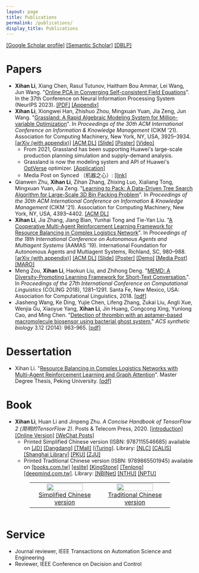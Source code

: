 ```yaml
---
layout: page
title: Publications
permalink: /publications/
display_title: Publications
---
```


<script type='text/javascript' src='https://d1bxh8uas1mnw7.cloudfront.net/assets/embed.js'></script>

[[Google Scholar profile]](https://scholar.google.com/citations?user=2Y-QNGEAAAAJ) [[Semantic Scholar]](https://www.semanticscholar.org/author/Xihan-Li/2108414275) [[DBLP]](https://dblp.org/pid/81/4133-1.html)

# Papers

- **Xihan Li**, Xiang Chen, Rasul Tutunov, Haitham Bou Ammar, Lei Wang, Jun Wang. "[Online PCA in Converging Self-consistent Field Equations](/assets/publications/Online_PCA_in_Converging_Self_consistent_Field_Equations.pdf)". In the 37th Conference on Neural Information Processing System (NeurIPS 2023). [[PDF]](/assets/publications/Online_PCA_in_Converging_Self_consistent_Field_Equations.pdf) [[Appendix]](/assets/publications/Online_PCA_in_Converging_Self_consistent_Field_Equations_supp.pdf)
- **Xihan Li**, Xiongwei Han, Zhishuo Zhou, Mingxuan Yuan, Jia Zeng, Jun Wang. "[Grassland: A Rapid Algebraic Modeling System for Million-variable Optimization](https://arxiv.org/abs/2108.04586)". In *Proceedings of the 30th ACM International Conference on Information & Knowledge Management* (CIKM '21). Association for Computing Machinery, New York, NY, USA, 3925–3934. [[arXiv (with appendix)]](https://arxiv.org/abs/2108.04586) [[ACM DL]](https://dl.acm.org/doi/10.1145/3459637.3481925) [[Slide]]({{site.url}}/assets/grassland/grassland_slide.pdf) [[Poster]]({{site.url}}/assets/grassland/grassland_poster.pdf) [[Video]](https://app6ca5octe2206.pc.xiaoe-tech.com/detail/v_617b6fe4e4b0fa7d55ffa2ef/3)
  - From 2021, Grassland has been supporting Huawei's large-scale production planning simulation and supply-demand analysis.
  - Grassland is now the modeling system and API of Huawei's [OptVerse](https://www.huaweicloud.com/product/modelarts/optverse.html) optimizer. [[Application]](https://aclanthology.org/2023.acl-demo.45.pdf)
  - Media Post on Synced （机器之心）: [[link]](https://mp.weixin.qq.com/s/cs_iYxV_jhDoMnM4cITR0g)
- Qianwen Zhu, **Xihan Li**, Zihan Zhang, Zhixing Luo, Xialiang Tong, Mingxuan Yuan, Jia Zeng. "[Learning to Pack: A Data-Driven Tree Search Algorithm for Large-Scale 3D Bin Packing Problem](https://dl.acm.org/doi/10.1145/3459637.3481933)". In *Proceedings of the 30th ACM International Conference on Information & Knowledge Management* (CIKM '21). Association for Computing Machinery, New York, NY, USA, 4393–4402. [[ACM DL]](https://dl.acm.org/doi/10.1145/3459637.3481933)
- **Xihan Li**, Jia Zhang, Jiang Bian, Yunhai Tong and Tie-Yan Liu. "[A Cooperative Multi-Agent Reinforcement Learning Framework for Resource Balancing in Complex Logistics Network](http://www.ifaamas.org/Proceedings/aamas2019/forms/contents.htm#4A)". In *Proceedings of the 18th International Conference on Autonomous Agents and Multiagent Systems* (AAMAS '19). International Foundation for Autonomous Agents and Multiagent Systems, Richland, SC, 980–988. [[arXiv (with appendix)]](https://arxiv.org/abs/1903.00714) [[ACM DL]](https://dl.acm.org/doi/abs/10.5555/3306127.3331794) [[Slide]](https://drive.google.com/file/d/1D0ePPiuKKPD2klIu4lbTAJFHJ__vZXiS/view?usp=sharing) [[Poster]](https://drive.google.com/file/d/1tuJiH75KeLG9pA-7UsYq5Xe6-7ScyRKH/view?usp=sharing) [[Demo]](https://youtu.be/3lh6pFT349E) [[Media Post]](https://news.microsoft.com/apac/features/ai-and-cargo-shipping-full-speed-ahead-for-global-maritime-trade/) [[MARO]](https://github.com/microsoft/maro)
- Meng Zou, **Xihan Li**, Haokun Liu, and Zhihong Deng. "[MEMD: A Diversity-Promoting Learning Framework for Short-Text Conversation.](http://www.aclweb.org/anthology/C18-1109)". In *Proceedings of the 27th International Conference on Computational Linguistics* (COLING 2018), 1281–1291. Santa Fe, New Mexico, USA: Association for Computational Linguistics, 2018. [[pdf]](http://www.aclweb.org/anthology/C18-1109)
- Jiasheng Wang, Ke Ding, Yujie Chen, Lifeng Zhang, Zukai Liu, Angli Xue, Wenjia Gu, Xiaoyue Yang, **Xihan Li**, Jin Huang, Congcong Xing, Yunlong Cao, and Ming Chen. "[Detection of thrombin with an aptamer-based macromolecule biosensor using bacterial ghost system.](http://pubs.acs.org/doi/abs/10.1021/sb500018f)" *ACS synthetic biology* 3.12 (2014): 963-965. [[pdf]]({{site.url}}/assets/publications/Detection_of_Thrombin_with_an_Aptamer-Ba.pdf)

<!-- (https://underline.io/lecture/36231-grassland-a-rapid-algebraic-modeling-system-for-million-variable-optimization) -->

<!-- *: Equal contribution -->

# Dessertation

- Xihan Li. "[Resource Balancing in Complex Logistics Networks with Multi-Agent Reinforcement Learning and Graph Attention](https://thesis.lib.pku.edu.cn/docinfo.action?id1=2af54d60979bfe1690800f0090ec79f3&id2=b6IKQrUK%252F4c%253D)". Master Degree Thesis, Peking University. [[pdf]]({{site.url}}/assets/publications/Master_Degree_Thesis.pdf)

# Book

- **Xihan Li**, Huan Li and Jinpeng Zhu. *A Concise Handbook of TensorFlow 2 (简明的TensorFlow 2)*. Posts & Telecom Press, 2020. [[introduction]]({{site.url}}/tensorflow/2018/08/29/a-concise-handbook-of-tensorflow.html) [[Online Version]](https://tf.wiki) [[WeChat Posts]](https://mp.weixin.qq.com/mp/appmsgalbum?action=getalbum&__biz=MzU1OTMyNDcxMQ==&scene=23&album_id=1338132220393111552#wechat_redirect) 
  - Printed Simplified Chinese version (ISBN: 9787115546685) available on [[JD]](https://item.jd.com/12980534.html) [[Dangdang]](http://product.dangdang.com/29132630.html) [[TMall]](https://detail.tmall.com/item.htm?id=628240887768) [[iTuring]](https://www.ituring.com.cn/book/2705). Library: [[NLC]](http://opac.nlc.cn/F?func=item-global&doc_library=NLC01&doc_number=010962023) [[CALIS]](http://opac.calis.edu.cn/showHolding.do?subact=enterpage&fromType4Holding=fromSimpleList&oid4Holding=7c9c8a2acc95ff8deaae1f95708f4b0d&langBase4Holding=1) [[Shanghai Library]](https://vufind.library.sh.cn/Record/55271fb2-0b87-4769-aaba-630507ee8762) [[PKU]](https://pku.summon.serialssolutions.com/search?s.q=%E7%AE%80%E6%98%8E%E7%9A%84%20TensorFlow%202#!/search?ho=t&l=zh-CN&q=%E7%AE%80%E6%98%8E%E7%9A%84%20TensorFlow%202) [[ZJU]](http://opac.zju.edu.cn/F/5PC6PRFMMSX6AGSMY7EG943J43PQS9KKYKQHTPHPC3MK18UI3R-01935?func=full-set-set&set_number=230459&set_entry=000023&format=999)
  - Printed Traditional Chinese version (ISBN: 9789865501945) available on [[books.com.tw]](https://www.books.com.tw/products/0010891529) [[eslite]](https://www.eslite.com/product/1001313432682014264005) [[KingStone]](https://www.kingstone.com.tw/basic/2013120586819) [[Tenlong]](https://www.tenlong.com.tw/products/9789865501945) [[deepmind.com.tw]](https://deepmind.com.tw/?product=%e5%be%9e%e4%be%86%e6%b2%92%e6%9c%89%e9%80%99%e9%ba%bc%e6%98%8e%e7%99%bd%e9%81%8e%ef%bc%9atensorflow-%e4%b8%8a%e8%bb%8a%e5%b0%b1%e5%ad%b8%e6%9c%83dm2121). Library: [[NBINet]](http://nbinet3.ncl.edu.tw/search~S10*cht?/t{u5F9E}{u4F86}{u6C92}{u6709}{u9019}{u9EBC}{u660E}{u767D}{u904E}%3A+TensorFlow+{u4E0A}{u8ECA}{u5C31}{u5B78}{u6703}/t11{213d6c}{21314c}07{21467a}06{21435c}11{215b7d}14{216260}08{214321}05{214c7d}13{215c3e}+tensorflow+03{213026}07{215b32}12{213b4b}16{213a60}13{21435a}/-3%2C0%2C0%2CE/2exact&FF=t11{213d6c}{21314c}07{21467a}06{21435c}11{215b7d}14{216260}08{214321}05{214c7d}13{215c3e}+tensorflow03{213026}07{215b32}12{213b4b}16{213a60}13{21435a}&1%2C2%2C/indexsort=-) [[NTHU]](https://nthu.primo.exlibrisgroup.com/permalink/886UST_NTHU/vaplfb/alma9957239795006774) [[NPTU]](https://webpac.nptu.edu.tw/webpac/content.cfm?mid=1029076)

<center>
<table style="border: 0px; width: 75%">
    <tr>
        <td width="50%">
            <center>
                <a href="https://tf.wiki/zh_hans/">
                    <img src="{{site.url}}/assets/publications/tf_wiki_cover.jpg" width="75%"/> <br />
                    Simplified Chinese version
                </a>
            </center>
        </td>
        <td width="50%">
            <center>
                <a href="https://tf.wiki/zh_hant/">
                    <img src="{{site.url}}/assets/publications/tf_wiki_cover_zh_hant.jpg" width="75%"/> <br />
                    Traditional Chinese version           
                </a>
            </center>
        </td>
    </tr>
</table>
</center>

<style>
.clearfix::after {
  content: "";
  clear: both;
  display: table;
}
</style>

<div class="clearfix"></div>

# Service

- Journal reviewer, IEEE Transactions on Automation Science and Engineering
- Reviewer, IEEE Conference on Decision and Control